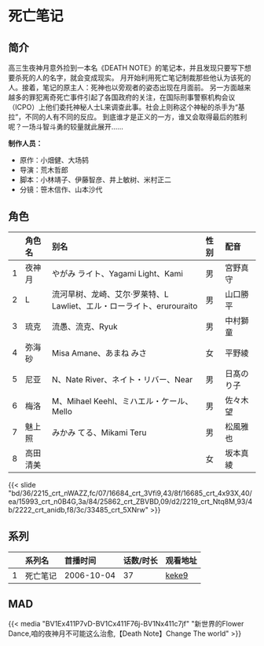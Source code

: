 # 死亡笔记


## 简介

高三生夜神月意外捡到一本名《DEATH NOTE》的笔记本，并且发现只要写下想要杀死的人的名字，就会变成现实。
月开始利用死亡笔记制裁那些他认为该死的人。接着，笔记的原主人：死神也以旁观者的姿态出现在月面前。
另一方面越来越多的罪犯离奇死亡事件引起了各国政府的关注，在国际刑事警察机构会议（ICPO）上他们委托神秘人士L来调查此事。社会上则称这个神秘的杀手为“基拉”，不同的人有不同的反应。
到底谁才是正义的一方，谁又会取得最后的胜利呢？一场斗智斗勇的较量就此展开……


**制作人员：**
- 原作：小畑健、大场鸫
- 导演：荒木哲郎
- 脚本：小林靖子、伊藤智彦、井上敏树、米村正二
- 分镜：笹木信作、山本沙代

## 角色

|     |   角色名   |   别名  | 性别 |  配音  |
|:--- |:------  |:----      |:---  |:--   |
| 1 | 夜神月 | やがみ ライト、Yagami Light、Kami | 男 | 宮野真守 |
| 2 | L | 流河旱树、龙崎、艾尔·罗莱特、L Lawliet、エル・ローライト、erurouraito | 男 | 山口勝平 |
| 3 | 琉克 | 流愚、流克、Ryuk | 男 | 中村獅童 |
| 4 | 弥海砂 | Misa Amane、あまね みさ | 女 | 平野綾 |
| 5 | 尼亚 | N、Nate River、ネイト・リバー、Near | 男 | 日髙のり子 |
| 6 | 梅洛 | M、Mihael Keehl、ミハエル・ケール、Mello | 男 | 佐々木望 |
| 7 | 魅上照 | みかみ てる、Mikami Teru | 男 | 松風雅也 |
| 8 | 高田清美 |  | 女 | 坂本真綾 |

{{< slide "bd/36/2215_crt_nWAZZ,fc/07/16684_crt_3Vfi9,43/8f/16685_crt_4x93X,40/ea/15993_crt_n0B4G,3a/84/25862_crt_ZBVBD,09/d2/2219_crt_Ntq8M,93/4b/2222_crt_anidb,f8/3c/33485_crt_5XNrw" >}}

## 系列

|     | 系列名  | 首播时间       | 话数/时长 | 观看地址                                                     |
| :-- | :--- | :--------- | :---- | :------------------------------------------------------- |
| 1   | 死亡笔记 | 2006-10-04 | 37    | [keke9](https://www.keke9.app/play/183110-4-250623.html) |


## MAD

{{< media  "BV1Ex411P7vD-BV1Cx411F76j-BV1Nx411c7jf" 
"新世界的Flower Dance,咱的夜神月不可能这么治愈,【Death Note】Change The world"  >}}

